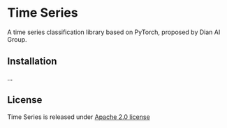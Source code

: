 # Time Series

A time series classification library based on PyTorch, proposed by Dian AI Group.

## Installation

...

## License

Time Series is released under [Apache 2.0 license](LICENSE)

